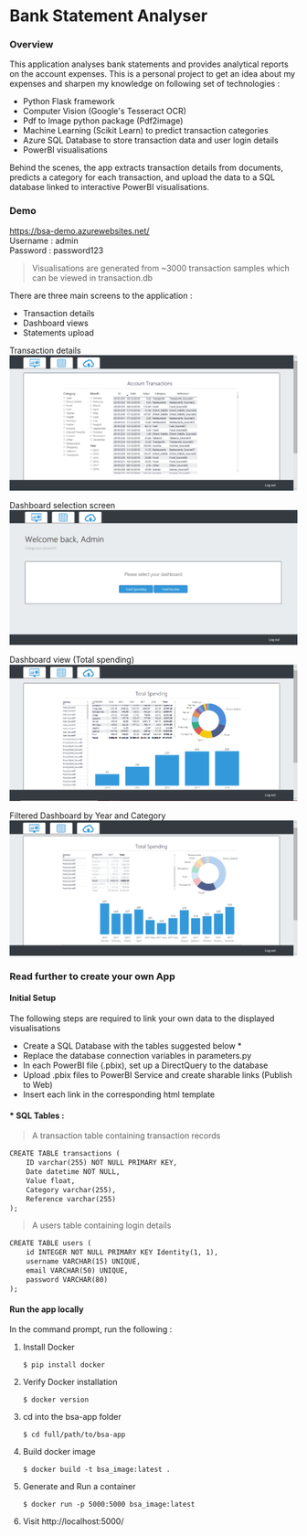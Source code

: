 # Bank Statement Analyser

### Overview
This application analyses bank statements and provides analytical reports on the account expenses. 
This is a personal project to get an idea about my expenses and sharpen my knowledge on following set of technologies :
- Python Flask framework
- Computer Vision (Google's Tesseract OCR)
- Pdf to Image python package (Pdf2image)
- Machine Learning (Scikit Learn) to predict transaction categories
- Azure SQL Database to store transaction data and user login details
- PowerBI visualisations

Behind the scenes, the app extracts transaction details from documents, predicts a category for each transaction, and upload the data to a SQL database linked to interactive PowerBI visualisations.

### Demo
https://bsa-demo.azurewebsites.net/<br/>
Username : admin<br/>
Password : password123
> Visualisations are generated from ~3000 transaction samples which can be viewed in transaction.db

There are three main screens to the application : 
- Transaction details
- Dashboard views
- Statements upload

Transaction details
![image](resources/transaction-table.PNG)

Dashboard selection screen
![image](resources/dashboard-selection.PNG)

Dashboard view (Total spending)
![image](resources/total-spending-dashboard.PNG)

Filtered Dashboard by Year and Category
![image](resources/total-spending-filtered.png)

### Read further to create your own App
#### Initial Setup
The following steps are required to link your own data to the displayed visualisations
- Create a SQL Database with the tables suggested below *
- Replace the database connection variables in parameters.py
- In each PowerBI file (.pbix), set up a DirectQuery to the database
- Upload .pbix files to PowerBI Service and create sharable links (Publish to Web)
- Insert each link in the corresponding html template

#### * SQL Tables :

> A transaction table containing transaction records

```
CREATE TABLE transactions (
    ID varchar(255) NOT NULL PRIMARY KEY,
    Date datetime NOT NULL,
    Value float,
    Category varchar(255),
	Reference varchar(255)
);
```
 
> A users table containing login details

```
CREATE TABLE users (
    id INTEGER NOT NULL PRIMARY KEY Identity(1, 1),
    username VARCHAR(15) UNIQUE,
	email VARCHAR(50) UNIQUE,
	password VARCHAR(80)
);
```
#### Run the app locally
In the command prompt, run the following :
1.	Install Docker
    ```
    $ pip install docker
    ```
2.  Verify Docker installation
    ```
    $ docker version
    ```
3.  cd into the bsa-app folder
    ```
    $ cd full/path/to/bsa-app
    ```
4.	Build docker image
    ```
    $ docker build -t bsa_image:latest .
    ```
5.	Generate and Run a container
    ```
    $ docker run -p 5000:5000 bsa_image:latest
    ```
6.	Visit http://localhost:5000/

